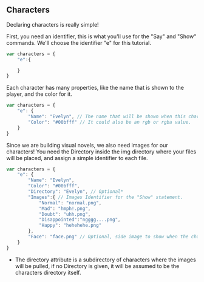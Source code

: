 ## Characters

Declaring characters is really simple!

First, you need an identifier, this is what you'll use for the "Say" and "Show" commands. We'll choose the identifier "e" for this tutorial.

```javascript
var characters = {
    "e":{

    }
}
```
Each character has many properties, like the name that is shown to the player, and the color for it.

```javascript
var characters = {
    "e": {
        "Name": "Evelyn", // The name that will be shown when this character speaks.
        "Color": "#00bfff" // It could also be an rgb or rgba value.
    }
}
```
Since we are building visual novels, we also need images for our characters! You need the Directory inside the img directory where your files will be placed, and assign a simple identifier to each file.

```javascript
var characters = {
    "e": {
        "Name": "Evelyn",
        "Color": "#00bfff",
        "Directory": "Evelyn", // Optional*
        "Images":{ // Images Identifier for the "Show" statement.
            "Normal": "normal.png",
            "Mad": "hmph!.png",
            "Doubt": "uhh.png",
            "Disappointed":"ngggg....png",
            "Happy": "hehehehe.png"
        },
        "Face": "face.png" // Optional, side image to show when the character speaks.
    }
}
```

* The directory attribute is a subdirectory of characters where the images will be pulled, if no Directory is given, it will be assumed to be the characters directory itself.
